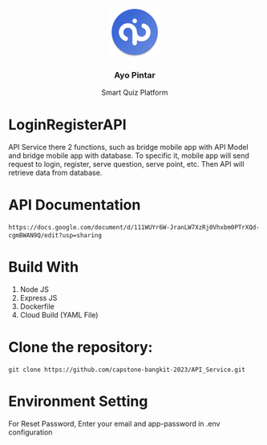 <br/>
<p align="center">
  <a href="https://github.com/ShaanCoding/ReadME-Generator">
    <img src="https://raw.githubusercontent.com/capstone-bangkit-2023/mobile-app/main/app/src/main/res/mipmap-xxxhdpi/ic_launcher_round.png" alt="Logo" width="100" height="100">
  </a>

  <h3 align="center">Ayo Pintar</h3>

  <p align="center">
    Smart Quiz Platform

# LoginRegisterAPI
API Service there 2 functions, such as bridge mobile app with API Model and bridge mobile app with database. To specific it, mobile app will send request to login, register, serve question, serve point, etc. Then API will retrieve data from database.

# API Documentation
```
https://docs.google.com/document/d/111WUYr6W-JranLW7XzRj0Vhxbm0PTrXQd-cgmBWAN9Q/edit?usp=sharing
```
  
# Build With
1. Node JS
2. Express JS
3. Dockerfile
4. Cloud Build (YAML File)

# Clone the repository: 
```
git clone https://github.com/capstone-bangkit-2023/API_Service.git
```

# Environment Setting
For Reset Password, Enter your email and app-password in .env configuration
